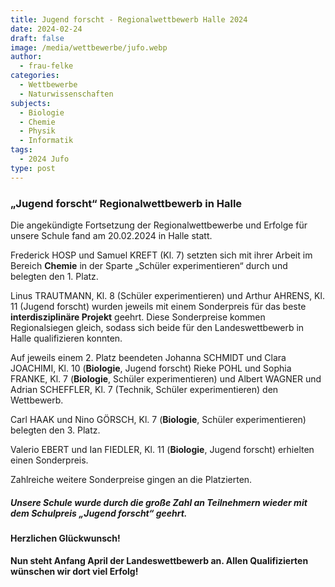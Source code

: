 ```yaml
---
title: Jugend forscht - Regionalwettbewerb Halle 2024
date: 2024-02-24
draft: false
image: /media/wettbewerbe/jufo.webp
author:
  - frau-felke
categories:
  - Wettbewerbe
  - Naturwissenschaften
subjects:
  - Biologie
  - Chemie
  - Physik
  - Informatik
tags:
  - 2024 Jufo
type: post
---
```

### „Jugend forscht“ Regionalwettbewerb in Halle

Die angekündigte Fortsetzung der Regionalwettbewerbe und Erfolge für unsere Schule fand am 20.02.2024 in Halle statt. 

Frederick HOSP und Samuel KREFT (Kl. 7) setzten sich mit ihrer Arbeit im Bereich **Chemie** in der Sparte „Schüler experimentieren“ durch und belegten den 1. Platz.

Linus TRAUTMANN, Kl. 8 (Schüler experimentieren) und Arthur AHRENS, Kl. 11 (Jugend forscht) wurden jeweils mit einem Sonderpreis für das beste **interdisziplinäre Projekt** geehrt. Diese Sonderpreise kommen Regionalsiegen gleich, sodass sich beide für den Landeswettbewerb in Halle qualifizieren konnten.

Auf jeweils einem 2. Platz beendeten Johanna SCHMIDT und Clara JOACHIMI, Kl. 10 (**Biologie**, Jugend forscht) Rieke POHL und Sophia FRANKE, Kl. 7 (**Biologie**, Schüler experimentieren) und Albert WAGNER und Adrian SCHEFFLER, Kl. 7 (Technik, Schüler experimentieren) den Wettbewerb.

Carl HAAK und Nino GÖRSCH, Kl. 7 (**Biologie**, Schüler experimentieren) belegten den 3. Platz.

Valerio EBERT und Ian FIEDLER, Kl. 11 (**Biologie**, Jugend forscht) erhielten einen Sonderpreis.

Zahlreiche weitere Sonderpreise gingen an die Platzierten.

##### Unsere Schule wurde durch die große Zahl an Teilnehmern wieder mit dem Schulpreis „Jugend forscht“ geehrt.

#### Herzlichen Glückwunsch!

**Nun steht Anfang April der Landeswettbewerb an. Allen Qualifizierten wünschen wir dort viel Erfolg!**




